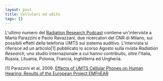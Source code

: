 ```yaml
---
layout: post
title: Cellulari ed udito
tags: []
---
```


L'ultimo numero del [Radiation Research Podcast](https://timssnet2.allenpress.com/ECOMRADRES/timssnet/wordpress/index.php/archives/129) contiene un'intervista a Marta Parazzini e Paolo Ravazzani, due ricercatori del CNR di Milano, sui possibili effetti della telefonia UMTS sul sistema auditivo. L'intervista si riferisce ad un articolo[1] pubblicato lo scorso Agosto sulla rivista *Radiation Research*, uno studio internazionale a cui hanno contribuito, oltre l'Italia, Russia, Lituania, Polonia, Francia, Inghilterra ed Ungheria.

[1] Parazzini et al, 2009. [Effects of UMTS Cellular Phones on Human Hearing: Results of the European Project EMFnEAR](http://dx.doi.org/10.1667/RR1679.1)
